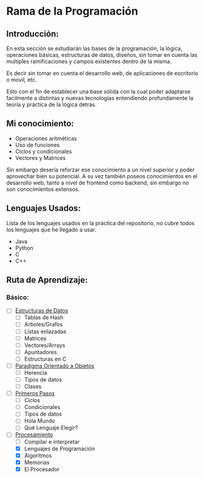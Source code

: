# Rama de la Programación

## Introducción:

En esta sección se estudiarán las bases de la programación, la lógica, operaciones básicas, estructuras de datos, diseños,
sin tomar en cuenta las multiples ramificaciones y campos existentes dentro de la misma.

Es decir sin tomar en cuenta el desarrollo web, de aplicaciones de escritorio o movil, etc.

Esto con el fin de establecer una base sólida con la cual poder adaptarse facilmente a distintas y nuevas tecnologías 
entendiendo profundamente la teoría y práctica de la lógica detrás.

## Mi conocimiento:

* Operaciones aritméticas
* Uso de funciones
* Ciclos y condicionales
* Vectores y Matrices

Sin embargo desería reforzar ese conocimiento a un nivel superior y poder aprovechar bien su potencial.
A su vez también poseos conocimientos en el desarrollo web, tanto a nivel de frontend como backend,
sin embargo no son conocimientos extensos.

## Lenguajes Usados:

Lista de los lenguajes usados en la práctica del repositorio, no cubre todos los lenguajes que he llegado a usar.

* Java
* Python
* C
* C++

## Ruta de Aprendizaje: 

### Básico:

* [ ] [Estructuras de Datos](Estructuras_de_datos/) 
	* [ ] Tablas de Hash	
	* [ ] Arboles/Grafos
	* [ ] Listas enlazadas	
	* [ ] Matrices
	* [ ] Vectores/Arrays	
	* [ ] Apuntadores 
	* [ ] Estructuras en C
* [ ] [Paradigma Orientado a Objetos](POO/) 
	* [ ] Herencia
	* [ ] Tipos de datos 
	* [ ] Clases 
* [ ] [Primeros Pasos](Primeros_pasos/) 
	* [ ] Ciclos 
	* [ ] Condicionales 
	* [ ] Tipos de datos 
	* [ ] Hola Mundo
	* [ ] Qué Lenguaje Elegir?
* [ ] [Procesamiento](Procesamiento/)
	* [ ] Compilar e interpretar	
	* [x] Lenguajes de Programación
	* [x] Algoritmos
	* [x] Memorias
	* [x] El Procesador	
